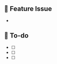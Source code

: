 ## 📌 Feature Issue
<!-- 문제에 대해 설명해주세요. -->
- 

## 📝 To-do
<!-- 해야 할 일을 적어주세요. -->
- [ ] 
- [ ]
- [ ]